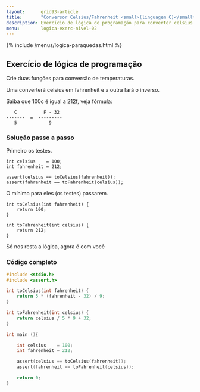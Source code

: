 ```yaml
---
layout:      grid93-article
title:       "Conversor Celsius/Fahrenheit <small>(linguagem C)</small>"
description: Exercício de lógica de programação para converter celsius em fahrenheit e vice versa.
menu:        logica-exerc-nivel-02
---
```


{% include /menus/logica-paraquedas.html %}

Exercício de lógica de programação
---
        
Crie duas funções para conversão de temperaturas. 

Uma converterá celsius em fahrenheit e a outra fará o inverso.

Saiba que 100c é igual a 212f, veja fórmula:

       C          F - 32
    -------  =  ---------
       5            9 
       

 
### Solução passo a passo

Primeiro os testes.

    int celsius    = 100;
    int fahrenheit = 212;

	assert(celsius == toCelsius(fahrenheit));
	assert(fahrenheit == toFahrenheit(celsius));

O mínimo para eles (os testes) passarem.

    int toCelsius(int fahrenheit) {
        return 100;
    }

    int toFahrenheit(int celsius) {
        return 212;
    }

Só nos resta a lógica, agora é com você


### Código completo

```c
#include <stdio.h>
#include <assert.h>

int toCelsius(int fahrenheit) {
    return 5 * (fahrenheit - 32) / 9;
}

int toFahrenheit(int celsius) {
    return celsius / 5 * 9 + 32;
}

int main (){

    int celsius    = 100;
    int fahrenheit = 212;

    assert(celsius == toCelsius(fahrenheit));
    assert(fahrenheit == toFahrenheit(celsius));

    return 0;
}
```        